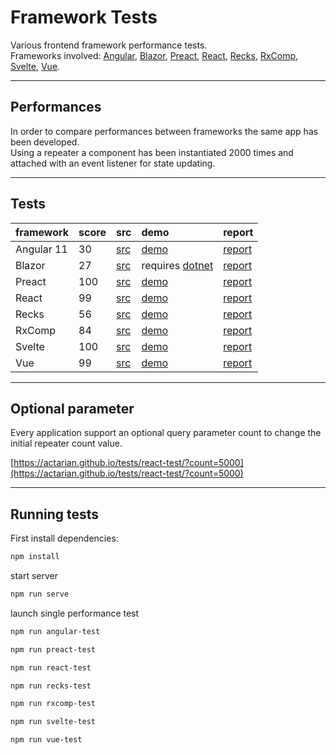 # Framework Tests

Various frontend framework performance tests.  
Frameworks involved: 
[Angular](https://angular.io/), 
[Blazor](https://dotnet.microsoft.com/apps/aspnet/web-apps/blazor), 
[Preact](https://preactjs.com/), 
[React](https://it.reactjs.org/), 
[Recks](https://recks.gitbook.io/recks/), 
[RxComp](https://github.com/actarian/rxcomp), 
[Svelte](https://svelte.dev/), 
[Vue](https://vuejs.org/). 
___


## Performances
In order to compare performances between frameworks the same app has been developed.  
Using a repeater a component has been instantiated 2000 times and attached with an event listener for state updating.  
___


## Tests

 framework   | score | src                                                                   | demo                                                                             | report   
:------------|:------|:----------------------------------------------------------------------|:---------------------------------------------------------------------------------|:----------------------------------------------------------------------|
Angular 11   |     30| [src](https://github.com/actarian/tests/tree/main/www/angular-test/)  | [demo](https://actarian.github.io/tests/angular-test/)                           | [report](https://actarian.github.io/tests/reports/angular-test.html) 
Blazor       |     27| [src](https://github.com/actarian/tests/tree/main/www/blazor-test/)   | requires [dotnet](https://github.com/actarian/tests/tree/main/www/blazor-test/)  | [report](https://actarian.github.io/tests/reports/blazor-test.html)  
Preact       |    100| [src](https://github.com/actarian/tests/tree/main/www/preact-test/)   | [demo](https://actarian.github.io/tests/preact-test/)                            | [report](https://actarian.github.io/tests/reports/preact-test.html) 
React        |     99| [src](https://github.com/actarian/tests/tree/main/www/react-test/)    | [demo](https://actarian.github.io/tests/react-test/)                             | [report](https://actarian.github.io/tests/reports/react-test.html)
Recks        |     56| [src](https://github.com/actarian/tests/tree/main/www/recks-test/)    | [demo](https://actarian.github.io/tests/recks-test/)                             | [report](https://actarian.github.io/tests/reports/recks-test.html) 
RxComp       |     84| [src](https://github.com/actarian/tests/tree/main/www/rxcomp-test/)   | [demo](https://actarian.github.io/tests/rxcomp-test/)                            | [report](https://actarian.github.io/tests/reports/rxcomp-test.html) 
Svelte       |    100| [src](https://github.com/actarian/tests/tree/main/www/svelte-test/)   | [demo](https://actarian.github.io/tests/svelte-test/)                            | [report](https://actarian.github.io/tests/reports/svelte-test.html) 
Vue          |     99| [src](https://github.com/actarian/tests/tree/main/www/vue-test/)      | [demo](https://actarian.github.io/tests/vue-test/)                               | [report](https://actarian.github.io/tests/reports/vue-test.html) 
___

## Optional parameter
Every application support an optional query parameter count to change the initial repeater count value.

[https://actarian.github.io/tests/react-test/?count=5000](https://actarian.github.io/tests/react-test/?count=5000)

___
<!--
 framework   | demo
:------------|:----------------------------------------------------------------------------------------------|
Angular      | [Angular 11](https://actarian.github.io/tests/angular-test/) 
Blazor       | For testing blazor you should run [dotnet](https://github.com/actarian/tests/www/blazor-test/) 
Preact       | [Preact](https://actarian.github.io/tests/preact-test/) 
React        | [React](https://actarian.github.io/tests/react-test/) 
Recks        | [Recks](https://actarian.github.io/tests/recks-test/) 
RxComp       | [RxComp](https://actarian.github.io/tests/rxcomp-test/) 
Svelte       | [Svelte](https://actarian.github.io/tests/svelte-test/) 
Vue          | [Vue](https://actarian.github.io/tests/vue-test/) 
___
-->

<!--
## Reports

 framework   | report
:------------|:----------------------------------------------------------------------------------------------|
Angular      | [Angular 11](https://actarian.github.io/tests/reports/angular-test.html) 
Blazor       | [Blazor](https://actarian.github.io/tests/reports/blazor-test.html) 
Preact       | [Preact](https://actarian.github.io/tests/reports/preact-test.html) 
React        | [React](https://actarian.github.io/tests/reports/react-test.html) 
Recks        | [Recks](https://actarian.github.io/tests/reports/recks-test.html) 
RxComp       | [RxComp](https://actarian.github.io/tests/reports/rxcomp-test.html) 
Svelte       | [Svelte](https://actarian.github.io/tests/reports/svelte-test.html) 
Vue          | [Vue](https://actarian.github.io/tests/reports/vue-test.html) 
___
-->

## Running tests  
  
First install dependencies:

```sh
npm install
```

start server

```sh
npm run serve
```

launch single performance test

```sh
npm run angular-test
```

```sh
npm run preact-test
```

```sh
npm run react-test
```

```sh
npm run recks-test
```

```sh
npm run rxcomp-test
```

```sh
npm run svelte-test
```

```sh
npm run vue-test
```

